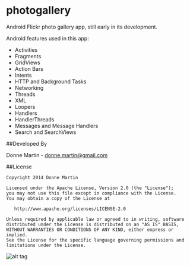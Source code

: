 photogallery
============

Android Flickr photo gallery app, still early in its development.

Android features used in this app:

* Activities
* Fragments
* GridViews
* Action Bars
* Intents
* HTTP and Background Tasks
* Networking
* Threads
* XML
* Loopers
* Handlers
* HandlerThreads
* Messages and Message Handlers
* Search and SearchViews

##Developed By

Donne Martin - <donne.martin@gmail.com>

##License

    Copyright 2014 Donne Martin

    Licensed under the Apache License, Version 2.0 (the "License");
    you may not use this file except in compliance with the License.
    You may obtain a copy of the License at

       http://www.apache.org/licenses/LICENSE-2.0

    Unless required by applicable law or agreed to in writing, software
    distributed under the License is distributed on an "AS IS" BASIS,
    WITHOUT WARRANTIES OR CONDITIONS OF ANY KIND, either express or implied.
    See the License for the specific language governing permissions and
    limitations under the License.

![alt tag](https://raw.githubusercontent.com/donnemartin/photogallery/master/res/raw/flickr.png)